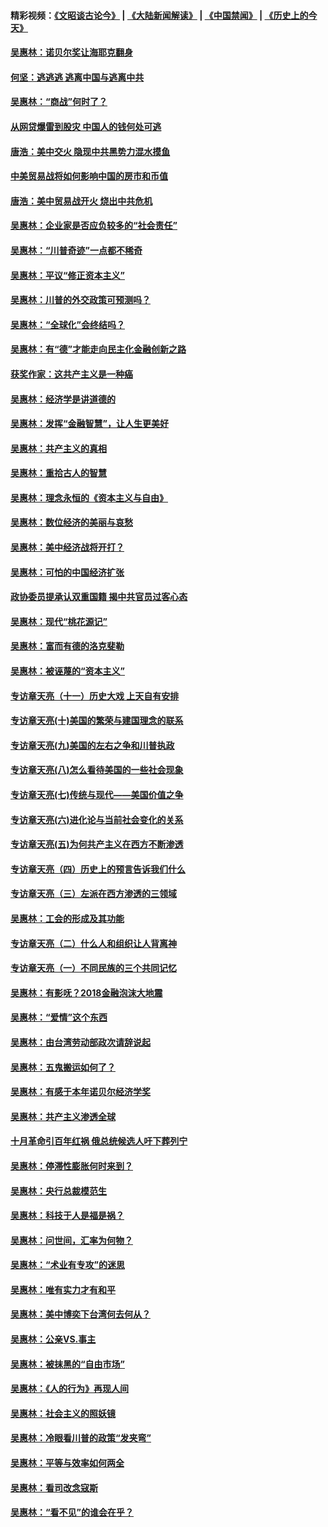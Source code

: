#### 精彩视频：[《文昭谈古论今》](https://github.com/gfw-breaker/wenzhao/blob/master/README.md?t=01160930) | [《大陆新闻解读》](https://github.com/gfw-breaker/ntdtv-comedy/blob/master/README.md?t=01160930) | [《中国禁闻》](https://github.com/gfw-breaker/ntdtv-news/blob/master/README.md?t=01160930) | [《历史上的今天》](https://github.com/gfw-breaker/today-in-history/blob/master/README.md?t=01160930) 

#### [吴惠林：诺贝尔奖让海耶克翻身](../pages/nsc423/n10890049.md?t=01160930) 

#### [何坚：逃逃逃 逃离中国与逃离中共](../pages/nsc423/n10592891.md?t=01160930) 

#### [吴惠林：“商战”何时了？](../pages/nsc423/n10573558.md?t=01160930) 

#### [从网贷爆雷到股灾 中国人的钱何处可逃](../pages/nsc423/n10572800.md?t=01160930) 

#### [唐浩：美中交火 隐现中共黑势力混水摸鱼](../pages/nsc423/n10544040.md?t=01160930) 

#### [中美贸易战将如何影响中国的房市和币值](../pages/nsc423/n10543697.md?t=01160930) 

#### [唐浩：美中贸易战开火 烧出中共危机](../pages/nsc423/n10540126.md?t=01160930) 

#### [吴惠林：企业家是否应负较多的“社会责任”](../pages/nsc423/n10535022.md?t=01160930) 

#### [吴惠林：“川普奇迹”一点都不稀奇](../pages/nsc423/n10512808.md?t=01160930) 

#### [吴惠林：平议“修正资本主义”](../pages/nsc423/n10495724.md?t=01160930) 

#### [吴惠林：川普的外交政策可预测吗？](../pages/nsc423/n10462387.md?t=01160930) 

#### [吴惠林：“全球化”会终结吗？](../pages/nsc423/n10452838.md?t=01160930) 

#### [吴惠林：有“德”才能走向民主化金融创新之路](../pages/nsc423/n10432292.md?t=01160930) 

#### [获奖作家：这共产主义是一种癌](../pages/nsc423/n10431541.md?t=01160930) 

#### [吴惠林：经济学是讲道德的](../pages/nsc423/n10398014.md?t=01160930) 

#### [吴惠林：发挥“金融智慧”，让人生更美好](../pages/nsc423/n10375019.md?t=01160930) 

#### [吴惠林：共产主义的真相](../pages/nsc423/n10351394.md?t=01160930) 

#### [吴惠林：重拾古人的智慧](../pages/nsc423/n10337691.md?t=01160930) 

#### [吴惠林：理念永恒的《资本主义与自由》](../pages/nsc423/n10316274.md?t=01160930) 

#### [吴惠林：数位经济的美丽与哀愁](../pages/nsc423/n10292946.md?t=01160930) 

#### [吴惠林：美中经济战将开打？](../pages/nsc423/n10258825.md?t=01160930) 

#### [吴惠林：可怕的中国经济扩张](../pages/nsc423/n10219147.md?t=01160930) 

#### [政协委员提承认双重国籍 揭中共官员过客心态](../pages/nsc423/n10208809.md?t=01160930) 

#### [吴惠林：现代“桃花源记”](../pages/nsc423/n10185234.md?t=01160930) 

#### [吴惠林：富而有德的洛克斐勒](../pages/nsc423/n10142264.md?t=01160930) 

#### [吴惠林：被诬蔑的“资本主义”](../pages/nsc423/n10124816.md?t=01160930) 

#### [专访章天亮（十一）历史大戏 上天自有安排](../pages/nsc423/n10094905.md?t=01160930) 

#### [专访章天亮(十)美国的繁荣与建国理念的联系](../pages/nsc423/n10094899.md?t=01160930) 

#### [专访章天亮(九)美国的左右之争和川普执政](../pages/nsc423/n10094889.md?t=01160930) 

#### [专访章天亮(八)怎么看待美国的一些社会现象](../pages/nsc423/n10094857.md?t=01160930) 

#### [专访章天亮(七)传统与现代——美国价值之争](../pages/nsc423/n10093140.md?t=01160930) 

#### [专访章天亮(六)进化论与当前社会变化的关系](../pages/nsc423/n10092036.md?t=01160930) 

#### [专访章天亮(五)为何共产主义在西方不断渗透](../pages/nsc423/n10083620.md?t=01160930) 

#### [专访章天亮（四）历史上的预言告诉我们什么](../pages/nsc423/n10083606.md?t=01160930) 

#### [专访章天亮（三）左派在西方渗透的三领域](../pages/nsc423/n10081115.md?t=01160930) 

#### [吴惠林：工会的形成及其功能](../pages/nsc423/n10080633.md?t=01160930) 

#### [专访章天亮（二）什么人和组织让人背离神](../pages/nsc423/n10076637.md?t=01160930) 

#### [专访章天亮（一）不同民族的三个共同记忆](../pages/nsc423/n10074188.md?t=01160930) 

#### [吴惠林：有影呒？2018金融泡沫大地震](../pages/nsc423/n10040534.md?t=01160930) 

#### [吴惠林：“爱情”这个东西](../pages/nsc423/n10019423.md?t=01160930) 

#### [吴惠林：由台湾劳动部政次请辞说起](../pages/nsc423/n9979679.md?t=01160930) 

#### [吴惠林：五鬼搬运如何了？](../pages/nsc423/n9925338.md?t=01160930) 

#### [吴惠林：有感于本年诺贝尔经济学奖](../pages/nsc423/n9871883.md?t=01160930) 

#### [吴惠林：共产主义渗透全球](../pages/nsc423/n9812748.md?t=01160930) 

#### [十月革命引百年红祸 俄总统候选人吁下葬列宁](../pages/nsc423/n9810182.md?t=01160930) 

#### [吴惠林：停滞性膨胀何时来到？](../pages/nsc423/n9764136.md?t=01160930) 

#### [吴惠林：央行总裁模范生](../pages/nsc423/n9728134.md?t=01160930) 

#### [吴惠林：科技于人是福是祸？](../pages/nsc423/n9672982.md?t=01160930) 

#### [吴惠林：问世间，汇率为何物？](../pages/nsc423/n9621788.md?t=01160930) 

#### [吴惠林：“术业有专攻”的迷思](../pages/nsc423/n9580363.md?t=01160930) 

#### [吴惠林：唯有实力才有和平](../pages/nsc423/n9529599.md?t=01160930) 

#### [吴惠林：美中博奕下台湾何去何从？](../pages/nsc423/n9483598.md?t=01160930) 

#### [吴惠林：公亲VS.事主](../pages/nsc423/n9425637.md?t=01160930) 

#### [吴惠林：被抹黑的“自由市场”](../pages/nsc423/n9351545.md?t=01160930) 

#### [吴惠林：《人的行为》再现人间](../pages/nsc423/n9296339.md?t=01160930) 

#### [吴惠林：社会主义的照妖镜](../pages/nsc423/n9243460.md?t=01160930) 

#### [吴惠林：冷眼看川普的政策“发夹弯”](../pages/nsc423/n9120684.md?t=01160930) 

#### [吴惠林：平等与效率如何两全](../pages/nsc423/n9075430.md?t=01160930) 

#### [吴惠林：看司改念寇斯](../pages/nsc423/n9024915.md?t=01160930) 

#### [吴惠林：“看不见”的谁会在乎？](../pages/nsc423/n8977488.md?t=01160930) 

